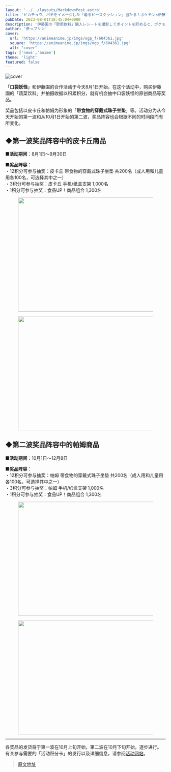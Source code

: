 ```yaml
---
layout: '../../layouts/MarkdownPost.astro'
title: 'ピカチュウ、パモをイメージした「着るビーズクッション」当たる！ポケモン×伊藤園のコラボキャンペーン開催'
pubDate: 2023-08-01T18:45:04+0900
description: '伊藤園の「野菜飲料」購入レシートを撮影してポイントを貯めると、ポケモンのオリジナルグッズなどが抽選で当たる！'
author: '茶っプリン'
cover:
  url: 'https://animeanime.jp/imgs/ogp_f/604361.jpg'
  square: 'https://animeanime.jp/imgs/ogp_f/604361.jpg'
  alt: "cover"
tags: ['news','anime']
theme: 'light'
featured: false
---
```


![cover](https://animeanime.jp/imgs/ogp_f/604361.jpg)

「<b>口袋妖怪</b>」和伊藤園的合作活动于今天8月1日开始。在这个活动中，购买伊藤園的「蔬菜饮料」并拍摄收据以积累积分，就有机会抽中口袋妖怪的原创商品等奖品。

奖品包括以皮卡丘和帕姆为形象的「<b>带食物的穿戴式珠子坐垫</b>」等。活动分为从今天开始的第一波和从10月1日开始的第二波，奖品阵容也会根据不同的时间段而有所变化。

<h2 id="heading-1">◆第一波奖品阵容中的皮卡丘商品</h2>
<p><b>■活动期间</b>：8月1日～9月30日</p>
<p><b>■奖品阵容</b>：<br>・12积分可参与抽奖：皮卡丘 带食物的穿戴式珠子坐垫 共200名（成人用和儿童用各100名，可选择其中之一）<br>・3积分可参与抽奖：皮卡丘 手机/纸盒支架 1,000名<br>・1积分可参与抽奖：食品UP！商品组合 1,300名</p>
<figure class="ctms-editor-image"><img src="https://example.com/imgs/zoom/604368.jpg" class="inline-article-image" width="640" height="359"></figure>
<figure class="ctms-editor-image"><img src="https://example.com/imgs/zoom/604369.jpg" class="inline-article-image" width="640" height="359"></figure>

<h2 id="heading-2">◆第二波奖品阵容中的帕姆商品</h2>
<p><b>■活动期间</b>：10月1日～12月8日</p>
<p><b>■奖品阵容</b>：<br>・12积分可参与抽奖：帕姆 带食物的穿戴式珠子坐垫 共200名（成人用和儿童用各100名，可选择其中之一）<br>・3积分可参与抽奖：帕姆 手机/纸盒支架 1,000名<br>・1积分可参与抽奖：食品UP！商品组合 1,300名</p>
<figure class="ctms-editor-image"><img src="https://example.com/imgs/zoom/604370.jpg" class="inline-article-image" width="640" height="359"></figure>
<figure class="ctms-editor-image"><img src="https://example.com/imgs/zoom/604371.jpg" class="inline-article-image" width="640" height="359"></figure>

<hr>
<p>各奖品的发货将于第一波在10月上旬开始，第二波在10月下旬开始，逐步进行。有关参与需要的「活动积分卡」的发行以及详细信息，请参阅<a target="_blank" rel="noopener noreferrer nofollow" href="https://www.itoen.jp/yasai/cp21/">活动网站</a>。

>[原文地址](https://animeanime.jp/article/2023/08/01/79010.html)  